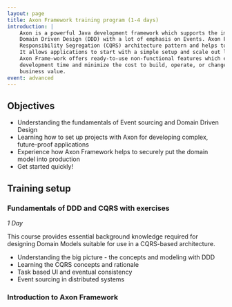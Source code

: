 ```yaml
---
layout: page
title: Axon Framework training program (1-4 days) 
introduction: |
    Axon is a powerful Java development framework which supports the implementation of projects based on
    Domain Driven Design (DDD) with a lot of emphasis on Events. Axon Framework follows the Command Query
    Responsibility Segregation (CQRS) architecture pattern and helps to separate business logic from infrastructure logic.
    It allows applications to start with a simple setup and scale out later by configuring the infrastructure components.
    Axon Frame-work offers ready-to-use non-functional features which easily save up to several man-months of
    development time and minimize the cost to build, operate, or change an application, without compromising its
    business value.
event: advanced
---
```

## Objectives
- Understanding the fundamentals of Event sourcing and Domain Driven Design
- Learning how to set up projects with Axon for developing complex,
future-proof applications 
- Experience how Axon Framework helps to securely put the domain model into production
- Get started quickly!

## Training setup

### Fundamentals of DDD and CQRS with exercises
*1 Day*

This course provides essential background knowledge required for
designing Domain Models suitable for use in a CQRS-based architecture.
- Understanding the big picture - the concepts and modeling with DDD
- Learning the CQRS concepts and rationale
- Task based UI and eventual consistency
- Event sourcing in distributed systems

### Introduction to Axon Framework
*1 Day*

Get started with Axon, the Java development framework which enables rapid
CQRS-based application development.
- Getting started by setting up the infrastructure components
and organizing the codebase practically
- Aggregates: learn how to design, implement, and test Aggregates
- Event handling: implementing and configuring the event handlers;
async vs sync, transaction management
- Query model: the design process for projections, denormalization tactics,
and different ways to update a query model
- Event sourcing: how to apply event sourcing, snapshotting,
and reconstructing a projection from historic events
- Sagas: coordinating activity between components - implementation,
configuration, testing, and common pitfalls
- Task based UI and dealing with eventual consistency

## Advanced features of Axon Framework
*2 Days*

In this 2-day workshop participants will learn how to use Axon’s advanced
features, how to use Axon in a distributed environment, and how to deal
with the evolution of an application.
- Refactoring and evolving your application: evolving Commands
and Events, Upcasting, changes in Aggregate boundaries
- Building Microservices with Axon: distributed systems, distributed
command and event handling, designing events for dis-tribution
- Complex Sagas
- Replay Event Store: consolidation
- Advanced conguration and tuning: unit of work, message interceptors,
parameter resolvers, serialization, system vs ap-plication events,
handler enhancers
- Integration and deployment in production
- Monitoring, measuring throughout &latency, message tracing.
and learn from each other's point of view.

## Delivery 
- Instructor-led classes given by skilled staff
- Best practices and know-how embedded in hands-on labs
- Interactive learning environment with strong Q&A
- Available in English
- On-site or at your premises

## Benefits
- Get the development team facing in the same direction 
- Help to align the domain design language and principles and develop a strong connection
between the architects, developers, product owners, and business problem owners 
- Avoid common pitfalls in project setup
- Expert’s answers to specific/advanced questions

## Audience
The Axon training courses and workshop are designed for Software Architects, Software Developers, 
Technical Team Leads, Enterprise Architects, Product Owners, and Business Owners.
 
## Prerequisites 
- For the developers, a good understanding of the Java language is required
- Enterprise application development experience is recommended
- Developers are expected to bring their own laptop with the IDE of their choice 
- For non-developers, some affinity with Java is useful, although practical coding experience is not required.

## Location
Most of our trainings are held at the folowing location: 

{% include_relative trifork.md %}

